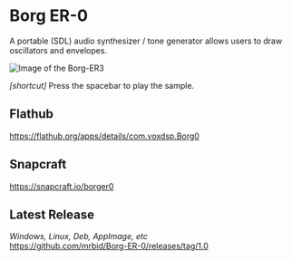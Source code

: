 # Borg ER-0
A portable (SDL) audio synthesizer / tone generator allows users to draw oscillators and envelopes.

![Image of the Borg-ER3](https://miro.medium.com/max/700/1*PIn60YZ3wNEytljl0B4aig.png)

*[shortcut]* Press the spacebar to play the sample.

## Flathub
https://flathub.org/apps/details/com.voxdsp.Borg0

## Snapcraft
https://snapcraft.io/borger0

## Latest Release
*Windows, Linux, Deb, AppImage, etc*<br>
https://github.com/mrbid/Borg-ER-0/releases/tag/1.0

